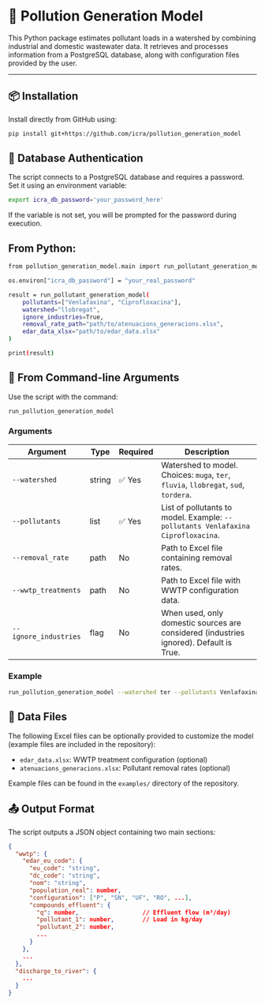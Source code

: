 # 🧪 Pollution Generation Model

This Python package estimates pollutant loads in a watershed by combining industrial and domestic wastewater data. It retrieves and processes information from a PostgreSQL database, along with configuration files provided by the user.

---

## 📦 Installation

Install directly from GitHub using:

```bash
pip install git+https://github.com/icra/pollution_generation_model
```

## 🔐 Database Authentication
The script connects to a PostgreSQL database and requires a password. Set it using an environment variable:
```bash
export icra_db_password='your_password_here'
```
If the variable is not set, you will be prompted for the password during execution.

## From Python:
```bash
from pollution_generation_model.main import run_pollutant_generation_model

os.environ["icra_db_password"] = "your_real_password"

result = run_pollutant_generation_model(
    pollutants=["Venlafaxina", "Ciprofloxacina"],
    watershed="llobregat",
    ignore_industries=True,
    removal_rate_path="path/to/atenuacions_generacions.xlsx",
    edar_data_xlsx="path/to/edar_data.xlsx"
)

print(result)
```

## 🧾 From Command-line Arguments
Use the script with the command:
```bash
run_pollution_generation_model
```
### Arguments

| Argument              | Type     | Required | Description                                                                 |
|-----------------------|----------|----------|-----------------------------------------------------------------------------|
| `--watershed`         | string   | ✅ Yes       | Watershed to model. Choices: `muga`, `ter`, `fluvia`, `llobregat`, `sud`, `tordera`. |
| `--pollutants`        | list     | ✅ Yes   | List of pollutants to model. Example: `--pollutants Venlafaxina Ciprofloxacina`. |
| `--removal_rate`      | path     | No       | Path to Excel file containing removal rates.                               |
| `--wwtp_treatments`   | path     | No       | Path to Excel file with WWTP configuration data.                           |
| `--ignore_industries` | flag     | No       | When used, only domestic sources are considered (industries ignored). Default is True.      |```

### Example
```bash
run_pollution_generation_model --watershed ter --pollutants Venlafaxina Ciprofloxacina
```


## 📂 Data Files

The following Excel files can be optionally provided to customize the model (example files are included in the repository):

- `edar_data.xlsx`: WWTP treatment configuration (optional)
- `atenuacions_generacions.xlsx`: Pollutant removal rates (optional)

Example files can be found in the `examples/` directory of the repository.

## 📤 Output Format

The script outputs a JSON object containing two main sections:

```json
{
  "wwtp": {
    "edar_eu_code": {
      "eu_code": "string",
      "dc_code": "string",
      "nom": "string",
      "population_real": number,
      "configuration": ["P", "SN", "UF", "RO", ...],
      "compounds_effluent": {
        "q": number,                  // Effluent flow (m³/day)
        "pollutant_1": number,        // Load in kg/day
        "pollutant_2": number,
        ...
      }
    },
    ...
  },
  "discharge_to_river": {
    ...
  }
}

